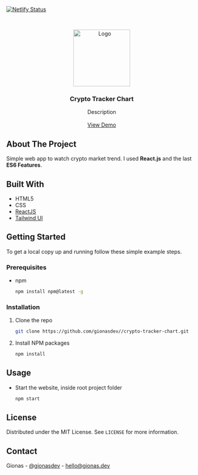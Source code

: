 [![Netlify Status](https://api.netlify.com/api/v1/badges/938c81cf-b34e-48ed-b0ff-98ac6f815f43/deploy-status)](https://app.netlify.com/sites/movie-library-vanilla-js/deploys)

<br />
<p align="center">
  <a href="https://github.com/gionasdev/crypto-tracker-chart">
    <img src="src/img/logo-white.png" alt="Logo" width="150" height="150">
  </a>

  <h3 align="center">Crypto Tracker Chart</h3>

  <p align="center">
    Description
    <br />
    <br />
    <a href="https://crypto-tracker-chart.netlify.app">View Demo</a>
  </p>
</p>


## About The Project

Simple web app to watch crypto market trend. I used **React.js** and the last **ES6 Features**.

## Built With

* HTML5
* CSS
* [ReactJS](https://reactjs.org/)
* [Tailwind UI](https://tailwindui.com/)

<!-- GETTING STARTED -->
## Getting Started

To get a local copy up and running follow these simple example steps.

### Prerequisites

* npm
  ```sh
  npm install npm@latest -g
  ```

### Installation

1. Clone the repo
   ```sh
   git clone https://github.com/gionasdev//crypto-tracker-chart.git
   ```
2. Install NPM packages
   ```sh
   npm install
   ```

<!-- USAGE EXAMPLES -->
## Usage

* Start the website, inside root project folder
  ```sh
  npm start
  ```

<!-- LICENSE -->
## License

Distributed under the MIT License. See `LICENSE` for more information.

<!-- CONTACT -->
## Contact

Gionas - [@gionasdev](https://twitter.com/gionasdev) - hello@gionas.dev

